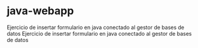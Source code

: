 # java-webapp
Ejercicio de insertar formulario en java conectado al gestor de bases de datos
Ejercicio de insertar formulario en java conectado al gestor de bases de datos
